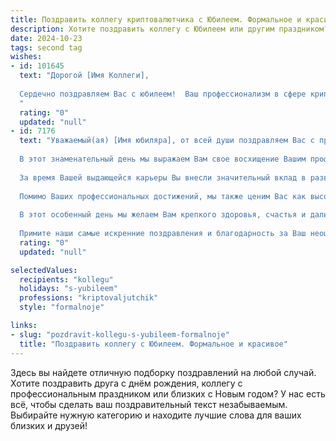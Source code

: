 ```yaml
---
title: Поздравить коллегу криптовалютчика с Юбилеем. Формальное и красивое
description: Хотите поздравить коллегу с Юбилеем или другим праздником? Наш ИИ создаст незабываемое поздравление, а вы обязательно выделитесь среди других.  
date: 2024-10-23
tags: second tag
wishes:
- id: 101645
  text: "Дорогой [Имя Коллеги],
  
  Сердечно поздравляем Вас с юбилеем!  Ваш профессионализм в сфере криптовалют вызывает глубокое уважение, а вклад в развитие нашей компании неоценим.  Желаем Вам дальнейших успехов в карьере, новых достижений, благополучия и всего самого наилучшего в личной жизни. Пусть удача сопутствует Вам во всех начинаниях!
  "
  rating: "0"
  updated: "null"
- id: 7176
  text: "Уважаемый(ая) [Имя юбиляра], от всей души поздравляем Вас с прекрасным юбилеем!
  
  В этот знаменательный день мы выражаем Вам свое восхищение Вашим профессионализмом и преданностью делу криптовалютчика. Вы являетесь признанным экспертом в этой динамичной и постоянно развивающейся отрасли, и Ваша глубина знаний и понимание рынка поистине впечатляют.
  
  За время Вашей выдающейся карьеры Вы внесли значительный вклад в развитие и популяризацию криптовалют. Ваше вдумчивое руководство и дальновидный подход сыграли важную роль в формировании отраслевого ландшафта.
  
  Помимо Ваших профессиональных достижений, мы также ценим Вас как высококлассного коллегу и вдохновляющего лидера. Ваша доброжелательность, готовность поделиться знаниями и страсть к инновациям оказали неизмеримое влияние на нашу команду.
  
  В этот особенный день мы желаем Вам крепкого здоровья, счастья и дальнейших успехов в Вашей карьере. Пусть предстоящие годы будут наполнены такими же выдающимися достижениями и плодотворным трудом.
  
  Примите наши самые искренние поздравления и благодарность за Ваш неоценимый вклад в наше общее дело!"
  rating: "0"
  updated: "null"

selectedValues:
  recipients: "kollegu"
  holidays: "s-yubileem"
  professions: "kriptovaljutchik"
  style: "formalnoje"

links:
- slug: "pozdravit-kollegu-s-yubileem-formalnoje"
  title: "Поздравить коллегу с Юбилеем. Формальное и красивое"
---
```


Здесь вы найдете отличную подборку поздравлений на любой случай.
Хотите поздравить друга с днём рождения, коллегу с профессиональным праздником или близких с Новым годом? У нас есть всё, чтобы сделать ваш поздравительный текст незабываемым. Выбирайте нужную категорию и находите лучшие слова для ваших близких и друзей!
